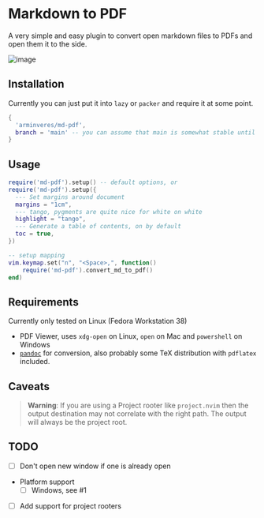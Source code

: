 # Markdown to PDF

A very simple and easy plugin to convert open markdown files to PDFs and open them it to the side.

![image](https://github.com/arminveres/md-pdf.nvim/assets/45210978/0c9cefb4-43b0-4cb5-8cb6-4b74802d7838)


## Installation

Currently you can just put it into `lazy` or `packer` and require it at some point.

```lua
{
  'arminveres/md-pdf',
  branch = 'main' -- you can assume that main is somewhat stable until releases will be made
}
```

## Usage

```lua
require('md-pdf').setup() -- default options, or
require('md-pdf').setup({
  --- Set margins around document
  margins = "1cm",
  --- tango, pygments are quite nice for white on white
  highlight = "tango",
  --- Generate a table of contents, on by default
  toc = true,
})

-- setup mapping
vim.keymap.set("n", "<Space>,", function()
    require('md-pdf').convert_md_to_pdf()
end)
```

## Requirements

Currently only tested on Linux (Fedora Workstation 38)

- PDF Viewer, uses `xdg-open` on Linux, `open` on Mac and `powershell` on Windows
- [`pandoc`](https://pandoc.org/installing.html) for conversion, also probably some TeX distribution
  with `pdflatex` included.

## Caveats

> **Warning**: If you are using a Project rooter like `project.nvim` then the output destination may not
> correlate with the right path. The output will always be the project root.

## TODO

- [ ] Don't open new window if one is already open
- Platform support
  - [ ] Windows, see #1
- [ ] Add support for project rooters
